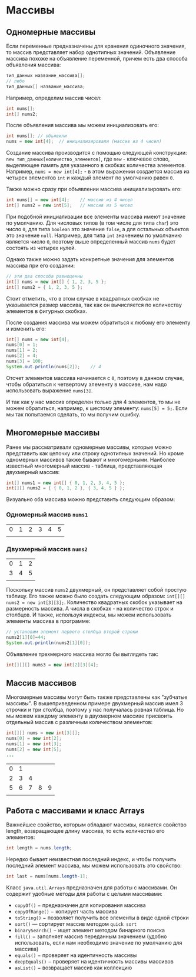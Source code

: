 # Массивы


## Одномерные массивы
Если переменные предназначены для хранения одиночного значения, то массив представляет набор однотипных значений. Объявление массива похоже на объявление переменной, причем есть два способа объявления массива:

```java
тип_данных название_массива[];
// либо
тип_данных[] название_массива;
```

Например, определим массив чисел:

```java
int nums[];
int[] nums2;
```

После объявления массива мы можем инициализовать его:

```java
int nums[]; // объявили
nums = new int[4];  // инициализировали (массив из 4 чисел)
```

Создание массива производится с помощью следующей конструкции: `new тип_данных[количество_элементов]`, где `new` - ключевое слово, выделяющее память для указанного в скобках количества элементов. Например, `nums = new int[4];` - в этом выражении создается массив из четырех элементов `int` и каждый элемент по умолчанию равен `0`.

Также можно сразу при объявлении массива инициализировать его:

```java
int nums[] = new int[4];    // массив из 4 чисел
int[] nums2 = new int[5];   // массив из 5 чисел
```

При подобной инициализации все элементы массива имеют значение по умолчанию. Для числовых типов (в том числе для типа `char`) это число `0`, для типа `boolean` это значение `false`, а для остальных объектов это значение `null`. Например, для типа `int` значением по умолчанию является число `0`, поэтому выше определенный массив `nums` будет состоять из четырех нулей.

Однако также можно задать конкретные значения для элементов массива при его создании:

```java
// эти два способа равноценны
int[] nums = new int[] { 1, 2, 3, 5 };
int[] nums2 = { 1, 2, 3, 5 };
```

Стоит отметить, что в этом случае в квадратных скобках не указывается размер массива, так как он вычисляется по количеству элементов в фигурных скобках.

После создания массива мы можем обратиться к любому его элементу и изменить его:

```java
int[] nums = new int[4];
nums[0] = 1;
nums[1] = 2;
nums[2] = 4;
nums[3] = 100;
System.out.println(nums[2]);    // 4
```

Отсчет элементов массива начинается с `0`, поэтому в данном случае, чтобы обратиться к четвертому элементу в массиве, нам надо использовать выражение `nums[3]`.

И так как у нас массив определен только для 4 элементов, то мы не можем обратиться, например, к шестому элементу: `nums[5] = 5;`. Если мы так попытаемся сделать, то мы получим ошибку.

## Многомерные массивы
Ранее мы рассматривали одномерные массивы, которые можно представить как цепочку или строку однотипных значений. Но кроме одномерных массивов также бывают и многомерными. Наиболее известный многомерный массив - таблица, представляющая двухмерный массив:

```java
int[] nums1 = new int[] { 0, 1, 2, 3, 4, 5 };
int[][] nums2 = { { 0, 1, 2 }, { 3, 4, 5 } };
```
Визуально оба массива можно представить следующим образом:

### Одномерный массив `nums1`
|   |   |   |   |   |   |
|---|---|---|---|---|---|
| 0 | 1 | 2 | 3 | 4 | 5 |
|   |   |   |   |   |   |

### Двухмерный массив `nums2`
|   |   |   |
|---|---|---|
| 0 | 1 | 2 |
| 3 | 4 | 5 |
|   |   |   |

Поскольку массив `nums2` двухмерный, он представляет собой простую таблицу. Его также можно было создать следующим образом: `int[][] nums2 = new int[3][3];`. Количество квадратных скобок указывает на размерность массива. А числа в скобках - на количество строк и столбцов. И также, используя индексы, мы можем использовать элементы массива в программе:

```java
// установим элемент первого столбца второй строки
nums2[1][0]=44;
System.out.println(nums2[1][0]);
```

Объявление трехмерного массива могло бы выглядеть так:

```java
int[][][] nums3 = new int[2][3][4];
```


## Массив массивов
Многомерные массивы могут быть также представлены как "зубчатые массивы". В вышеприведенном примере двухмерный массив имел 3 строчки и три столбца, поэтому у нас получалась ровная таблица. Но мы можем каждому элементу в двухмерном массиве присвоить отдельный массив с различным количеством элементов:

```java
int[][] nums = new int[3][];
nums[0] = new int[2];
nums[1] = new int[3];
nums[2] = new int[5];
...
```
|   |   |   |   |   |
|---|---|---|---|---|
| 0 | 1 |   |   |   |
| 2 | 3 | 4 |   |   |
| 5 | 6 | 7 | 8 | 9 |
|   |   |   |   |   |

## Работа с массивами и класс Arrays

Важнейшее свойство, которым обладают массивы, является свойство length, возвращающее длину массива, то есть количество его элементов:

```java
int length = nums.length;
```

Нередко бывает неизвестная последний индекс, и чтобы получить последний элемент массива, мы можем использовать это свойство:

```java
int last = nums[nums.length-1];
```

Класс `java.util.Arrays` предназначен для работы с массивами. Он содержит удобные методы для работы с целыми массивами:

- `copyOf()` − предназначен для копирования массива
- `copyOfRange()` − копирует часть массива
- `toString()` − позволяет получить все элементы в виде одной строки
- `sort()` — сортирует массив методом `quick sort`
- `binarySearch()` − ищет элемент методом бинарного поиска
- `fill()` − заполняет массив переданным значением (удобно использовать, если нам необходимо значение по умолчанию для массива)
- `equals()` − проверяет на идентичность массивы
- `deepEquals()` − проверяет на идентичность массивы массивов
- `asList()` − возвращает массив как коллекцию
